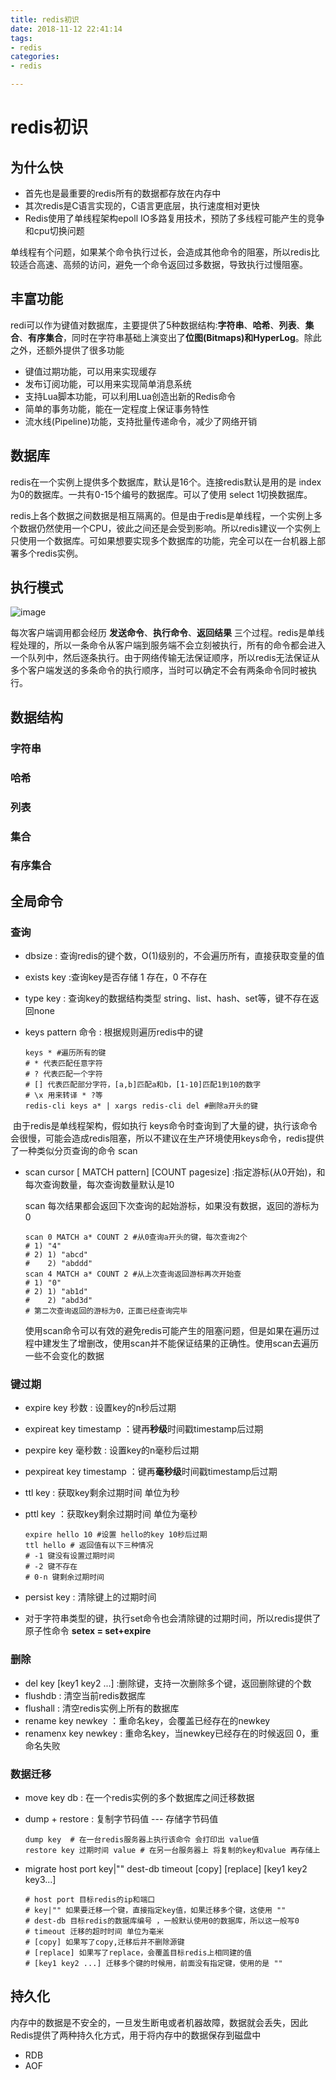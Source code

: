 ```yaml
---
title: redis初识
date: 2018-11-12 22:41:14
tags:
- redis
categories:
- redis

---
```


# redis初识

## 为什么快

- 首先也是最重要的redis所有的数据都存放在内存中
- 其次redis是C语言实现的，C语言更底层，执行速度相对更快
- Redis使用了单线程架构epoll IO多路复用技术，预防了多线程可能产生的竞争和cpu切换问题

单线程有个问题，如果某个命令执行过长，会造成其他命令的阻塞，所以redis比较适合高速、高频的访问，避免一个命令返回过多数据，导致执行过慢阻塞。

## 丰富功能

redi可以作为键值对数据库，主要提供了5种数据结构:**字符串**、**哈希**、**列表**、**集合**、**有序集合**，同时在字符串基础上演变出了**位图(Bitmaps)**和**HyperLog**。除此之外，还额外提供了很多功能

- 键值过期功能，可以用来实现缓存
- 发布订阅功能，可以用来实现简单消息系统
- 支持Lua脚本功能，可以利用Lua创造出新的Redis命令
- 简单的事务功能，能在一定程度上保证事务特性
- 流水线(Pipeline)功能，支持批量传递命令，减少了网络开销

## 数据库

redis在一个实例上提供多个数据库，默认是16个。连接redis默认是用的是 index为0的数据库。一共有0-15个编号的数据库。可以了使用 select 1切换数据库。

redis上各个数据之间数据是相互隔离的。但是由于redis是单线程，一个实例上多个数据仍然使用一个CPU，彼此之间还是会受到影响。所以redis建议一个实例上只使用一个数据库。可如果想要实现多个数据库的功能，完全可以在一台机器上部署多个redis实例。

## 执行模式

![image](https://image-1257941127.cos.ap-beijing.myqcloud.com/redis/redis%E4%BC%A0%E8%BE%93.png)

每次客户端调用都会经历 **发送命令**、**执行命令**、**返回结果** 三个过程。redis是单线程处理的，所以一条命令从客户端到服务端不会立刻被执行，所有的命令都会进入一个队列中，然后逐条执行。由于网络传输无法保证顺序，所以redis无法保证从多个客户端发送的多条命令的执行顺序，当时可以确定不会有两条命令同时被执行。

## 数据结构

### 字符串

### 哈希

### 列表

### 集合

### 有序集合

## 全局命令

### 查询

- dbsize : 查询redis的键个数，O(1)级别的，不会遍历所有，直接获取变量的值
- exists key :查询key是否存储 1 存在，0 不存在
- type key : 查询key的数据结构类型 string、list、hash、set等，键不存在返回none
- keys  pattern 命令 : 根据规则遍历redis中的键

  ```shell
  keys * #遍历所有的键
  # * 代表匹配任意字符
  # ? 代表匹配一个字符
  # [] 代表匹配部分字符，[a,b]匹配a和b，[1-10]匹配1到10的数字
  # \x 用来转译 * ?等
  redis-cli keys a* | xargs redis-cli del #删除a开头的键
  ```

​      由于redis是单线程架构，假如执行 keys命令时查询到了大量的键，执行该命令会很慢，可能会造成redis阻塞，所以不建议在生产环境使用keys命令，redis提供了一种类似分页查询的命令 scan

- scan cursor [ MATCH pattern]  \[COUNT pagesize] :指定游标(从0开始)，和每次查询数量，每次查询数量默认是10

  scan 每次结果都会返回下次查询的起始游标，如果没有数据，返回的游标为 0

  ```shell
  scan 0 MATCH a* COUNT 2 #从0查询a开头的键，每次查询2个
  # 1) "4"
  # 2) 1) "abcd"
  #    2) "abddd"
  scan 4 MATCH a* COUNT 2 #从上次查询返回游标再次开始查
  # 1) "0"
  # 2) 1) "ab1d"
  #    2) "abd3d"
  # 第二次查询返回的游标为0，正面已经查询完毕
  ```

  使用scan命令可以有效的避免redis可能产生的阻塞问题，但是如果在遍历过程中建发生了增删改，使用scan并不能保证结果的正确性。使用scan去遍历一些不会变化的数据

### 键过期

- expire key 秒数 : 设置key的n秒后过期

- expireat key timestamp ：键再**秒级**时间戳timestamp后过期

- pexpire key 毫秒数 : 设置key的n毫秒后过期

- pexpireat key timestamp ：键再**毫秒级**时间戳timestamp后过期

- ttl key : 获取key剩余过期时间 单位为秒

- pttl key ：获取key剩余过期时间 单位为毫秒

  ```shell
  expire hello 10 #设置 hello的key 10秒后过期
  ttl hello # 返回值有以下三种情况
  # -1 键没有设置过期时间
  # -2 键不存在
  # 0-n 键剩余过期时间
  ```

- persist key : 清除键上的过期时间
- 对于字符串类型的键，执行set命令也会清除键的过期时间，所以redis提供了原子性命令 **setex = set+expire**

### 删除

- del key [key1 key2 ...] :删除键，支持一次删除多个键，返回删除键的个数
- flushdb : 清空当前redis数据库
- flushall : 清空redis实例上所有的数据库
- rename key newkey ：重命名key，会覆盖已经存在的newkey
- renamenx key newkey : 重命名key，当newkey已经存在的时候返回 0，重命名失败

### 数据迁移

- move key db : 在一个redis实例的多个数据库之间迁移数据

- dump + restore : 复制字节码值  --- 存储字节码值

  ```shell
  dump key  # 在一台redis服务器上执行该命令 会打印出 value值
  restore key 过期时间 value # 在另一台服务器上 将复制的key和value 再存储上
  ```

- migrate host port key|"" dest-db timeout [copy] \[replace] \[key1 key2 key3...]

  ```shell
  # host port 目标redis的ip和端口
  # key|"" 如果要迁移一个键，直接指定key值，如果迁移多个键，这使用 ""
  # dest-db 目标redis的数据库编号 ，一般默认使用0的数据库，所以这一般写0
  # timeout 迁移的超时时间 单位为毫米
  # [copy] 如果写了copy,迁移后并不删除源键
  # [replace] 如果写了replace，会覆盖目标redis上相同建的值
  # [key1 key2 ...] 迁移多个键的时候用，前面没有指定键，使用的是 ""
  ```



## 持久化

内存中的数据是不安全的，一旦发生断电或者机器故障，数据就会丢失，因此Redis提供了两种持久化方式，用于将内存中的数据保存到磁盘中

- RDB
- AOF

